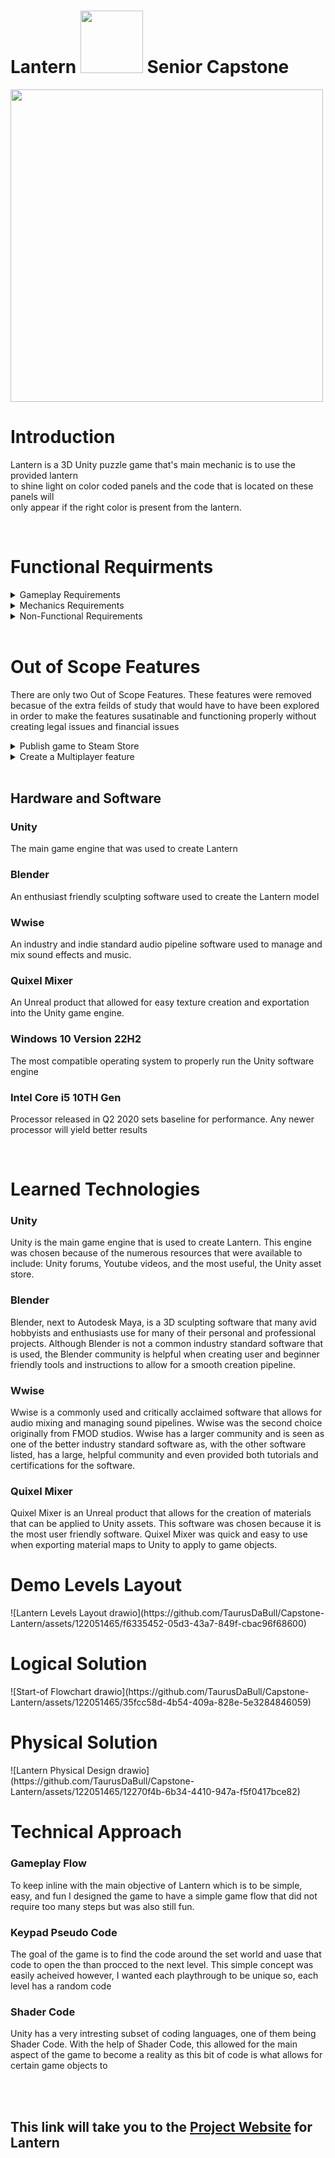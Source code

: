 <h1>Lantern <img src="https://www.gcu.edu/sites/default/files/media/Documents/brand/logos/png/GCU_267.png" width="100" height="100"> Senior Capstone </h1>
<img src="https://github.com/TaurusDaBull/Capstone-Lantern-/assets/122051465/fcde23fc-247a-4710-a7d1-1c59082d454e" width="500" height="500">
<br>
<h1>Introduction</h1>
<p>
  Lantern is a 3D Unity puzzle game that's main mechanic is to use the provided lantern <br>
  to shine light on color coded panels and the code that is located on these panels will <br>
  only appear if the right color is present from the lantern.
</p>
<br>
<h1>Functional Requirments</h1>
<details>
  <summary>Gameplay Requirements</summary>
  <ul>As a User I would like to press the 'W' key to move forward</ul>
  <ul>As a User I would like to press the 'A' key to move left</ul>
  <ul>As a User I would like to press the 'S' key to move back</ul>
  <ul>As a User I would like to press the 'D' key to move right</ul>
  <ul>As a User I would like to press the 'E' key to throw the Lantern</ul>
  <ul>As a User I would like to use the 'Scroll Wheel' to change the color of the Lantern</ul>
  <ul>As a User I would like to press the 'Right Mouse Button' key to move forward</ul>
  <ul>As a User I would like the light from the Lantern to follow the center of the camera</ul>
</details>
<details>
  <summary>Mechanics Requirements</summary>
  <ul>As a User I would like the keypad to pop up so that I can enter the code to open the door</ul>
  <ul>As a User I would like a sound to play when a key on the keypad is pressed so that I can get an auditorial confirmation that the key is pressed</ul>
  <ul>As a User I would like the correct code to turn green so that I can get a visual confirmation that the code is correct</ul>
  <ul>As a User I would like the correct code to turn red so that I can get a visual confirmation that the code is incorrect</ul>
  <ul>As a User I would like to press a button to return the Lantern to a starting position so that I can retrive the Lantern if I should lose track of it</ul>
  <ul>As a User I would like a trajectory arc to appear when I am ready to throw the Lantern so that I can be more precise when throwing the Lantern</ul>
</details>
<details>
  <summary>Non-Functional Requirements</summary>
  <ul>As a Developer I would like to have the game be able to maintain a frame rate per second of 30 so that the experience can feel smooth throughout the entirety of the experience.</ul>
</details>
<br>
<h1>Out of Scope Features</h1>
<p>There are only two Out of Scope Features. These features were removed becasue of the extra feilds of study that would have to have been explored in order to make the features susatinable and functioning properly without creating legal issues and financial issues</p>
<details>
  <summary>Publish game to Steam Store</summary>
  <ul>Publishing the game to the Steam Store would make the game susceptible to legal action if the game violates any copyright laws.</ul>
</details>
<details>
  <summary>Create a Multiplayer feature</summary>
  <ul>Creating a multiplayer feature would require the game to be hosted on a server. Hosting appliactions on servers would inccure a cost that might not break even with the game being sold.</ul>
</details>
<br>
<h2>Hardware and Software</h2>
<h3>Unity</h3>
<p>The main game engine that was used to create Lantern</p>
<h3>Blender</h3>
<p>An enthusiast friendly sculpting software used to create the Lantern model</p>
<h3>Wwise</h3>
<p>An industry and indie standard audio pipeline software used to manage and mix sound effects and music.</p>
<h3>Quixel Mixer</h3>
<p>An Unreal product that allowed for easy texture creation and exportation into the Unity game engine.</p>
<h3>Windows 10  Version 22H2</h3>
<p>The most compatible operating system to properly run the Unity software engine</p>
<h3>Intel Core i5 10TH Gen</h3>
<p>Processor released in Q2 2020 sets baseline for performance. Any newer processor will yield better results</p>

<br>
<h1>Learned Technologies</h1>
<h3>Unity</h3>
<p>Unity is the main game engine that is used to create Lantern. This engine was chosen because of the numerous resources that were available to include: Unity forums, Youtube videos, and the most useful, the Unity asset store.</p>
<h3>Blender</h3>
<p>Blender, next to Autodesk Maya, is a 3D sculpting software that many avid hobbyists and enthusiasts use for many of their personal and professional projects. Although Blender is not a common industry standard software that is used, the Blender community is helpful when creating user and beginner friendly tools and instructions to allow for a smooth creation pipeline.</p>
<h3>Wwise</h3>
<p>Wwise is a commonly used and critically acclaimed software that allows for audio mixing and managing sound pipelines. Wwise was the second choice originally from FMOD studios. Wwise has a larger community and is seen as one of the better industry standard software as, with the other software listed, has a large, helpful community and even provided both tutorials and certifications for the software.</p>
<h3>Quixel Mixer</h3>
<p>Quixel Mixer is an Unreal product that allows for the creation of materials that can be applied to Unity assets. This software was chosen because it is the most user friendly software. Quixel Mixer was quick and easy to use when exporting material maps to Unity to apply to game objects.</p>
<h1>Demo Levels Layout</h1>
![Lantern Levels Layout drawio](https://github.com/TaurusDaBull/Capstone-Lantern/assets/122051465/f6335452-05d3-43a7-849f-cbac96f68600)

<h1>Logical Solution</h1>
![Start-of Flowchart drawio](https://github.com/TaurusDaBull/Capstone-Lantern/assets/122051465/35fcc58d-4b54-409a-828e-5e3284846059)

<h1>Physical Solution</h1>
![Lantern Physical Design drawio](https://github.com/TaurusDaBull/Capstone-Lantern/assets/122051465/12270f4b-6b34-4410-947a-f5f0417bce82)

<h1>Technical Approach</h1>
<h3>Gameplay Flow</h3>
<p>To keep inline with the main objective of Lantern which is to be simple, easy, and fun I designed the game to have a simple game flow that did not require too many steps but was also still fun.</p>
<h3>Keypad Pseudo Code</h3>
<p>The goal of the game is to find the code around the set world and uase that code to open the than procced to the next level. This simple concept was easily acheived however, I wanted each playthrough to be unique so, each level has a random code</p>
<h3>Shader Code</h3>
<p>Unity has a very intresting subset of coding languages, one of them being Shader Code. With the help of Shader Code, this allowed for the main aspect of the game to become a reality as this bit of code is what allows for certain game objects to</p>
<br>
<br>
<h2>This link will take you to the <a href="https://taurusdabull.github.io/Lantern-Download/">Project Website</a> for Lantern</h2>
